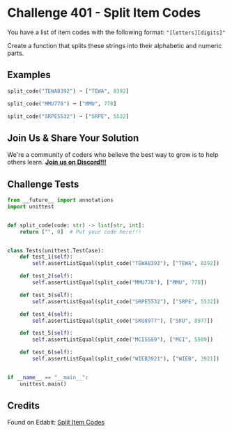 # Challenge 401 - Split Item Codes

You have a list of item codes with the following format: `"[letters][digits]"`

Create a function that splits these strings into their alphabetic and numeric parts.

## Examples
```python
split_code("TEWA8392") ➞ ["TEWA", 8392]

split_code("MMU778") ➞ ["MMU", 778]

split_code("SRPE5532") ➞ ["SRPE", 5532]
```
## Join Us & Share Your Solution

We're a community of coders who believe the best way to grow is to help others learn. **[Join us on Discord!!!]("https"://discord.gg/sfHykntuGy)**

## Challenge Tests
```python
from __future__ import annotations
import unittest


def split_code(code: str) -> list[str, int]:
    return ["", 0]  # Put your code here!!!


class Tests(unittest.TestCase):
    def test_1(self):
        self.assertListEqual(split_code("TEWA8392"), ["TEWA", 8392])

    def test_2(self):
        self.assertListEqual(split_code("MMU778"), ["MMU", 778])

    def test_3(self):
        self.assertListEqual(split_code("SRPE5532"), ["SRPE", 5532])

    def test_4(self):
        self.assertListEqual(split_code("SKU8977"), ["SKU", 8977])

    def test_5(self):
        self.assertListEqual(split_code("MCI5589"), ["MCI", 5589])

    def test_6(self):
        self.assertListEqual(split_code("WIEB3921"), ["WIEB", 3921])


if __name__ == "__main__":
    unittest.main()
```
## Credits

Found on Edabit: [Split Item Codes](https://edabit.com/challenge/CvChvza6kwweMjNRr)
